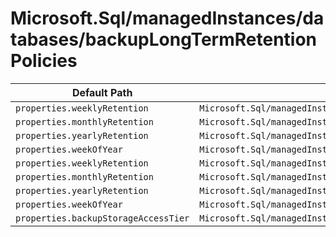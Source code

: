 # Microsoft.Sql/managedInstances/databases/backupLongTermRetentionPolicies

| Default Path | Alias |
|---|---|
| `properties.weeklyRetention` | `Microsoft.Sql/managedInstances/databases/backupLongTermRetentionPolicies/default.weeklyRetention` |
| `properties.monthlyRetention` | `Microsoft.Sql/managedInstances/databases/backupLongTermRetentionPolicies/default.monthlyRetention` |
| `properties.yearlyRetention` | `Microsoft.Sql/managedInstances/databases/backupLongTermRetentionPolicies/default.yearlyRetention` |
| `properties.weekOfYear` | `Microsoft.Sql/managedInstances/databases/backupLongTermRetentionPolicies/default.weekOfYear` |
| `properties.weeklyRetention` | `Microsoft.Sql/managedInstances/databases/backupLongTermRetentionPolicies/weeklyRetention` |
| `properties.monthlyRetention` | `Microsoft.Sql/managedInstances/databases/backupLongTermRetentionPolicies/monthlyRetention` |
| `properties.yearlyRetention` | `Microsoft.Sql/managedInstances/databases/backupLongTermRetentionPolicies/yearlyRetention` |
| `properties.weekOfYear` | `Microsoft.Sql/managedInstances/databases/backupLongTermRetentionPolicies/weekOfYear` |
| `properties.backupStorageAccessTier` | `Microsoft.Sql/managedInstances/databases/backupLongTermRetentionPolicies/backupStorageAccessTier` |

